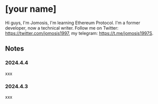 # [your name]

Hi guys, I'm Jomosis, I'm learning Ethereum Protocol. I'm a former developer, now a technical writer. Follow me on Twitter: <https://twitter.com/jomosis1997>, my telegram: <https://t.me/jomosis1997S>.

## Notes

### 2024.4.4

xxx

### 2024.4.3

xxx

